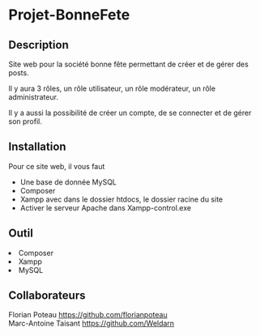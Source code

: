 # Projet-BonneFete

## Description

Site web pour la société bonne fête permettant de créer et de gérer des posts.

Il y aura 3 rôles, un rôle utilisateur, un rôle modérateur, un rôle administrateur.

Il y a aussi la possibilité de créer un compte, de se connecter et de gérer son profil.

## Installation

Pour ce site web, il vous faut

<ul>

<li>Une base de donnée MySQL</li>

<li>Composer</li>

<li>Xampp avec dans le dossier htdocs, le dossier racine du site</li>

<li>Activer le serveur Apache dans Xampp-control.exe</li>

</ul>

## Outil

<li>Composer</li>
<li>Xampp</li>
<li>MySQL</li>

## Collaborateurs

Florian Poteau https://github.com/florianpoteau
<br>
Marc-Antoine Taisant https://github.com/Weldarn
